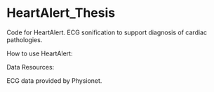 # HeartAlert_Thesis
Code for HeartAlert. ECG sonification to support diagnosis of cardiac pathologies. 

How to use HeartAlert:



Data Resources:

ECG data provided by Physionet.
